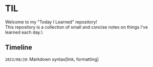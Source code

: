 # TIL
Welcome to my "Today I Learned" repository!\
This repository is a collection of small and concise notes on things I've learned each day.\

## Timeline
`2023/08/28`: Markdown syntax[link, formatting]



